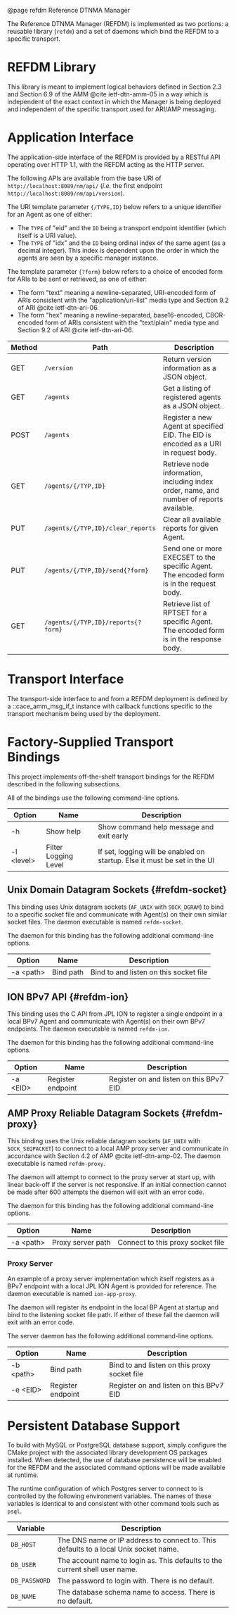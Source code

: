 @page refdm Reference DTNMA Manager
<!--
Copyright (c) 2011-2025 The Johns Hopkins University Applied Physics
Laboratory LLC.

This file is part of the Delay-Tolerant Networking Management
Architecture (DTNMA) Tools package.

Licensed under the Apache License, Version 2.0 (the "License");
you may not use this file except in compliance with the License.
You may obtain a copy of the License at
    http://www.apache.org/licenses/LICENSE-2.0
Unless required by applicable law or agreed to in writing, software
distributed under the License is distributed on an "AS IS" BASIS,
WITHOUT WARRANTIES OR CONDITIONS OF ANY KIND, either express or implied.
See the License for the specific language governing permissions and
limitations under the License.
-->

The Reference DTNMA Manager (REFDM) is implemented as two portions: a reusable library (`refdm`) and a set of daemons which bind the REFDM to a specific transport.

# REFDM Library

This library is meant to implement logical behaviors defined in Section 2.3 and Section 6.9 of the AMM @cite ietf-dtn-amm-05 in a way which is independent of the exact context in which the Manager is being deployed and independent of the specific transport used for ARI/AMP messaging.

# Application Interface

The application-side interface of the REFDM is provided by a RESTful API operating over HTTP 1.1, with the REFDM acting as the HTTP server.


The following APIs are available from the base URI of `http://localhost:8089/nm/api/` (_i.e._ the first endpoint `http://localhost:8089/nm/api/version`).

The URI template parameter `{/TYPE,ID}` below refers to a unique identifier for an Agent as one of either:

 * The `TYPE` of "eid" and the `ID` being a transport endpoint identifier (which itself is a URI value).
 * The `TYPE` of "idx" and the `ID` being ordinal index of the same agent (as a decimal integer).
   This index is dependent upon the order in which the agents are seen by a specific manager instance.

The template parameter `{?form}` below refers to a choice of encoded form for ARIs to be sent or retrieved, as one of either:
 * The form "text" meaning a newline-separated, URI-encoded form of ARIs consistent with the "application/uri-list" media type and Section 9.2 of ARI @cite ietf-dtn-ari-06.
 * The form "hex" meaning a newline-separated, base16-encoded, CBOR-encoded form of ARIs consistent with the "text/plain" media type and Section 9.2 of ARI @cite ietf-dtn-ari-06.

 | Method | Path                              | Description                                  |
 |--------|-----------------------------------|----------------------------------------------|
 | GET    | `/version`                        | Return version information as a JSON object. |
 | GET    | `/agents`                         | Get a listing of registered agents as a JSON object. |
 | POST   | `/agents`                         | Register a new Agent at specified EID. The EID is encoded as a URI in request body. |
 | GET    | `/agents/{/TYP,ID}`               | Retrieve node information, including index order, name, and number of reports available. |
 | PUT    | `/agents/{/TYP,ID}/clear_reports` | Clear all available reports for given Agent. |
 | PUT    | `/agents/{/TYP,ID}/send{?form}`   | Send one or more EXECSET to the specific Agent. The encoded form is in the request body. |
 | GET    | `/agents/{/TYP,ID}/reports{?form}`| Retrieve list of RPTSET for a specific Agent. The encoded form is in the response body. |

# Transport Interface

The transport-side interface to and from a REFDM deployment is defined by a ::cace_amm_msg_if_t instance with callback functions specific to the transport mechanism being used by the deployment.

# Factory-Supplied Transport Bindings

This project implements off-the-shelf transport bindings for the REFDM described in the following subsections.

All of the bindings use the following command-line options.

 | Option     | Name                     | Description
 |------------|--------------------------|------------
 | -h         | Show help                | Show command help message and exit early
 | -l \<level\> | Filter Logging Level     | If set, logging will be enabled on startup. Else it must be set in the UI

## Unix Domain Datagram Sockets {#refdm-socket}

This binding uses Unix datagram sockets (`AF_UNIX` with `SOCK_DGRAM`) to bind to a specific socket file and communicate with Agent(s) on their own similar socket files.
The daemon executable is named `refdm-socket`.

The daemon for this binding has the following additional command-line options.

 | Option     | Name                     | Description
 |------------|--------------------------|------------
 | -a \<path\>  | Bind path                | Bind to and listen on this socket file

## ION BPv7 API {#refdm-ion}

This binding uses the C API from JPL ION to register a single endpoint in a local BPv7 Agent and communicate with Agent(s) on their own BPv7 endpoints.
The daemon executable is named `refdm-ion`.

The daemon for this binding has the following additional command-line options.

 | Option     | Name                     | Description
 |------------|--------------------------|------------
 | -a \<EID\>   | Register endpoint        | Register on and listen on this BPv7 EID


## AMP Proxy Reliable Datagram Sockets {#refdm-proxy}

This binding uses the Unix reliable datagram sockets (`AF_UNIX` with `SOCK_SEQPACKET`) to connect to a local AMP proxy server and communicate in accordance with Section 4.2 of AMP @cite ietf-dtn-amp-02.
The daemon executable is named `refdm-proxy`.

The daemon will attempt to connect to the proxy server at start up, with linear back-off if the server is not responsive.
If an initial connection cannot be made after 600 attempts the daemon will exit with an error code.

The daemon for this binding has the following additional command-line options.

 | Option     | Name                     | Description
 |------------|--------------------------|------------
 | -a \<path\>  | Proxy server path        | Connect to this proxy socket file

### Proxy Server

An example of a proxy server implementation which itself registers as a BPv7 endpoint with a local JPL ION Agent is provided for reference.
The daemon executable is named `ion-app-proxy`.

The daemon will register its endpoint in the local BP Agent at startup and bind to the listening socket file path.
If either of these fail the daemon will exit with an error code.

The server daemon has the following additional command-line options.

 | Option     | Name                     | Description
 |------------|--------------------------|------------
 | -b \<path\>  | Bind path                | Bind to and listen on this proxy socket file
 | -e \<EID\>   | Register endpoint        | Register on and listen on this BPv7 EID

# Persistent Database Support

To build with MySQL or PostgreSQL database support, simply configure the CMake project with the associated library development OS packages installed.
When detected, the use of database persistence will be enabled for the REFDM and the associated command options will be made available at runtime.

The runtime configuration of which Postgres server to connect to is controlled by the following environment variables.
The names of these variables is identical to and consistent with other command tools such as `psql`.

| Variable      | Description
|---------------|------------
| `DB_HOST`     | The DNS name or IP address to connect to. This defaults to a local Unix socket name.
| `DB_USER`     | The account name to login as. This defaults to the current shell user name.
| `DB_PASSWORD` | The password to login with. There is no default.
| `DB_NAME`     | The database schema name to access. There is no default.
